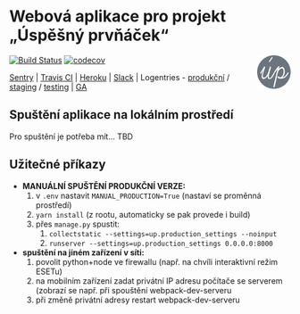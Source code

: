 # Webová aplikace pro projekt „Úspěšný prvňáček“ 
<img src="./admin/static/admin/android-chrome-192x192.png" alt="logo" width="60" align="right"/>

[![Build Status](https://travis-ci.com/rodlukas/UP-admin.svg?token=g1rDdptQG4SVzcH6FMo5&branch=master)](https://travis-ci.com/rodlukas/UP-admin)
[![codecov](https://codecov.io/gh/rodlukas/UP-admin/branch/master/graph/badge.svg?token=2kJIBqfP0a)](https://codecov.io/gh/rodlukas/UP-admin)

[Sentry](https://sentry.io/uspesnyprvnacek/up-admin/) | 
[Travis CI](https://travis-ci.com/rodlukas/UP-admin) | 
[Heroku](https://dashboard.heroku.com/apps) | 
[Slack](https://uspesnyprvnacek.slack.com/messages) | 
Logentries - 
[produkční](https://addons-sso.heroku.com/apps/20c2c1b9-7573-42c9-ba22-cfdc7568f1f9/addons/551eb689-3908-4088-9100-519dfb42e836) / 
[staging](https://addons-sso.heroku.com/apps/e3a9ca55-ccff-46ec-b37f-99ce57c75ee1/addons/f32bd464-be5c-4a70-bdbd-ca4b1c925803) / 
[testing](https://addons-sso.heroku.com/apps/20090cc9-a6a5-46f4-b6ff-516a1bb9ebf3/addons/398b1cfa-4aa4-499a-a3cd-300f2093c4b3) |
[GA](https://analytics.google.com/analytics/web/#/report-home/a53235943w186065128p183124243)

## Spuštění aplikace na lokálním prostředí
Pro spuštění je potřeba mít... TBD

## Užitečné příkazy
* **MANUÁLNÍ SPUŠTĚNÍ PRODUKČNÍ VERZE:**
    1. v `.env` nastavit `MANUAL_PRODUCTION=True` (nastaví se proměnná prostředí)
    2. `yarn install` (z rootu, automaticky se pak provede i build)
    3. přes `manage.py` spustit:
        1. `collectstatic --settings=up.production_settings --noinput`
        2. `runserver --settings=up.production_settings 0.0.0.0:8000`
* **spuštění na jiném zařízení v síti:**
    1. povolit python+node ve firewallu (např. na chvíli interaktivní režim ESETu)
    2. na mobilním zařízení zadat privátní IP adresu počítače se serverem (zobrazí se např. při spouštění webpack-dev-serveru
    3. při změně privátní adresy restart webpack-dev-serveru
    

